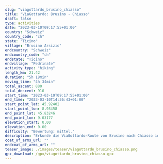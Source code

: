```yaml
---
slug: "viagottardo_brusino_chiasso"
title: "ViaGottardo: Brusino - Chiasso"
draft: false
type: activities
date: "2023-03-10T09:17:55+01:00"
country: "Schweiz"
country_code: "ch"
state: "Ticino"
village: "Brusino Arsizio"
endcountry: "Schweiz"
endcountry_code: "ch"
endstate: "Ticino"
endvillage: "Pedrinate"
activity_type: "hiking"
length_km: 21.42
duration: "5h 18min"
moving_time: "4h 34min"
total_ascent: 880
total_descent: 910
start_time: "2023-03-10T09:17:55+01:00"
end_time: "2023-03-10T14:36:43+01:00"
start_point_lat: 45.92402
start_point_lon: 8.93458
end_point_lat: 45.83246
end_point_lon: 9.03177
elevation_start: 0.00
elevation_end: 0.00
difficulty: "Bewertung: mittel."
description: "Erkunde die ViaGottardo-Route von Brusino nach Chiasso in der Schweiz. Die 21.42 km lange Strecke führt dich durch malerische Landschaften und bietet einen Gesamtaufstieg von 880 Metern und einen Gesamtabstieg von 910 Metern. Die Wanderung dauert insgesamt 5 Stunden und 18 Minuten, inklusive Pausen"
coat_of_arms_url: ""
endcoat_of_arms_url: ""
teaser_image: ./images/teaser/viagottardo_brusino_chiasso.png
gpx_download: /gpx/viagottardo_brusino_chiasso.gpx
---
```

